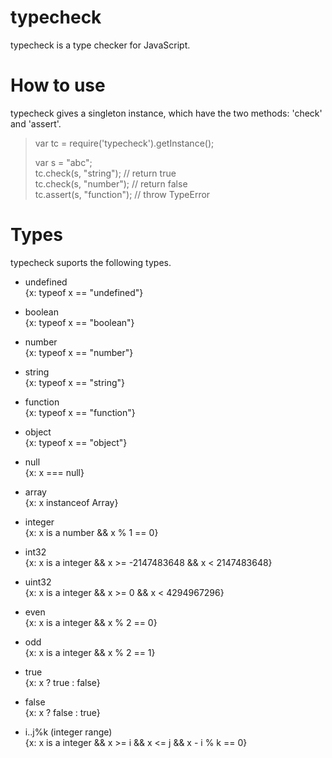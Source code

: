 # typecheck

typecheck is a type checker for JavaScript.

# How to use

typecheck gives a singleton instance, which have the two methods: 'check' and 'assert'.

> var tc = require('typecheck').getInstance();
> 
> var s = "abc";  
> tc.check(s, "string"); // return true  
> tc.check(s, "number"); // return false  
> tc.assert(s, "function"); // throw TypeError  

# Types

typecheck suports the following types.

+ undefined  
{x: typeof x == "undefined"}

+ boolean  
{x: typeof x == "boolean"}

+ number  
{x: typeof x == "number"}

+ string  
{x: typeof x == "string"}

+ function  
{x: typeof x == "function"}

+ object  
{x: typeof x == "object"}

+ null  
{x: x === null}

+ array  
{x: x instanceof Array}

+ integer  
{x: x is a number && x % 1 == 0}

+ int32  
{x: x is a integer && x >= -2147483648 && x < 2147483648}

+ uint32    
{x: x is a integer && x >= 0 && x < 4294967296}

+ even  
{x: x is a integer && x % 2 == 0}

+ odd  
{x: x is a integer && x % 2 == 1}

+ true  
{x: x ? true : false}

+ false  
{x: x ? false : true}

+ i..j%k (integer range)  
{x: x is a integer && x >= i && x <= j && x - i % k == 0}

